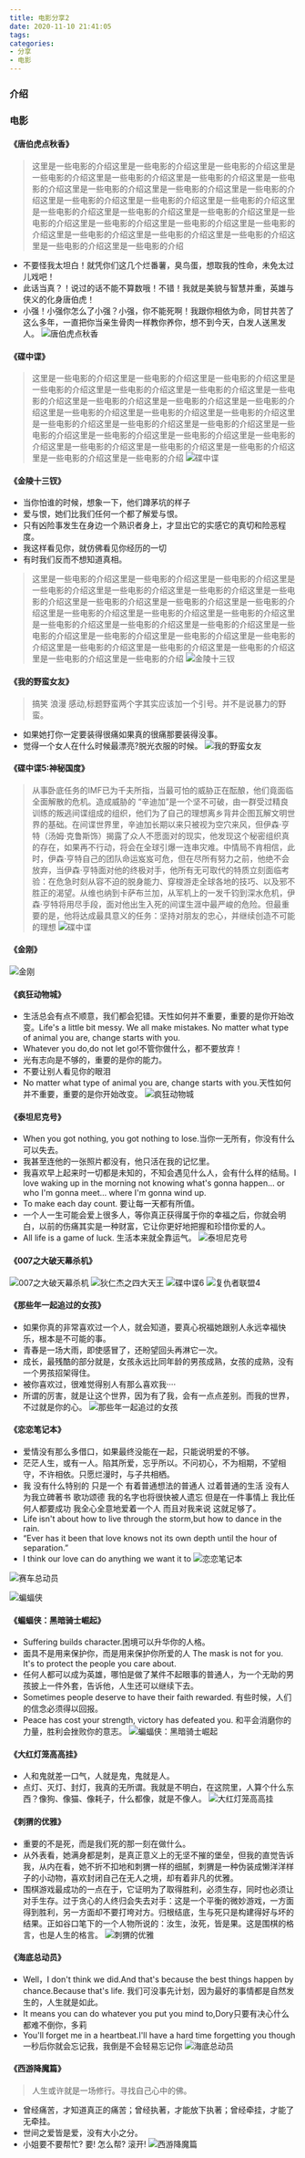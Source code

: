 ```yaml
---
title: 电影分享2
date: 2020-11-10 21:41:05
tags:
categories:
- 分享
- 电影
---
```

### 介绍

### 电影
#### 《唐伯虎点秋香》
> 这里是一些电影的介绍这里是一些电影的介绍这里是一些电影的介绍这里是一些电影的介绍这里是一些电影的介绍这里是一些电影的介绍这里是一些电影的介绍这里是一些电影的介绍这里是一些电影的介绍这里是一些电影的介绍这里是一些电影的介绍这里是一些电影的介绍这里是一些电影的介绍这里是一些电影的介绍这里是一些电影的介绍这里是一些电影的介绍这里是一些电影的介绍这里是一些电影的介绍这里是一些电影的介绍这里是一些电影的介绍这里是一些电影的介绍这里是一些电影的介绍这里是一些电影的介绍这里是一些电影的介绍这里是一些电影的介绍
- 不要怪我太坦白！就凭你们这几个烂番薯，臭鸟蛋，想取我的性命，未免太过儿戏吧！
- 此话当真？！说过的话不能不算数哦！不错！我就是美貌与智慧并重，英雄与侠义的化身唐伯虎！
- 小强！小强你怎么了小强？小强，你不能死啊！我跟你相依为命，同甘共苦了这么多年，一直把你当亲生骨肉一样教你养你，想不到今天，白发人送黑发人。
![唐伯虎点秋香](http://blogimg.hongjy.cn/092158.59829184_1000X1000.jpg)
<!-- more -->

#### 《碟中谍》
> 这里是一些电影的介绍这里是一些电影的介绍这里是一些电影的介绍这里是一些电影的介绍这里是一些电影的介绍这里是一些电影的介绍这里是一些电影的介绍这里是一些电影的介绍这里是一些电影的介绍这里是一些电影的介绍这里是一些电影的介绍这里是一些电影的介绍这里是一些电影的介绍这里是一些电影的介绍这里是一些电影的介绍这里是一些电影的介绍这里是一些电影的介绍这里是一些电影的介绍这里是一些电影的介绍这里是一些电影的介绍这里是一些电影的介绍这里是一些电影的介绍这里是一些电影的介绍这里是一些电影的介绍这里是一些电影的介绍
![碟中谍](http://blogimg.hongjy.cn/093726.70533983_1000.jpg)

#### 《金陵十三钗》
- 当你怕谁的时候，想象一下，他们蹲茅坑的样子
- 爱与恨，她们比我们任何一个都了解爱与恨。
- 只有凶险事发生在身边一个熟识者身上，才显出它的实感它的真切和险恶程度。
- 我这样看见你，就仿佛看见你经历的一切
- 有时我们反而不想知道真相。
> 这里是一些电影的介绍这里是一些电影的介绍这里是一些电影的介绍这里是一些电影的介绍这里是一些电影的介绍这里是一些电影的介绍这里是一些电影的介绍这里是一些电影的介绍这里是一些电影的介绍这里是一些电影的介绍这里是一些电影的介绍这里是一些电影的介绍这里是一些电影的介绍这里是一些电影的介绍这里是一些电影的介绍这里是一些电影的介绍这里是一些电影的介绍这里是一些电影的介绍这里是一些电影的介绍这里是一些电影的介绍这里是一些电影的介绍这里是一些电影的介绍这里是一些电影的介绍这里是一些电影的介绍这里是一些电影的介绍
![金陵十三钗](http://blogimg.hongjy.cn/095748.59847364_900.jpg)

#### 《我的野蛮女友》
> 搞笑 浪漫 感动,标题野蛮两个字其实应该加一个引号。并不是说暴力的野蛮。
- 如果她打你一定要装得很痛如果真的很痛那要装得没事。
- 觉得一个女人在什么时候最漂亮?脱光衣服的时候。
![我的野蛮女友](http://blogimg.hongjy.cn/095843.41212621_1000X1000.jpg)

#### 《碟中谍5:神秘国度》
> 从事卧底任务的IMF已为千夫所指，当最可怕的威胁正在酝酿，他们竟面临全面解散的危机。造成威胁的 “辛迪加”是一个坚不可破，由一群受过精良训练的叛逃间谍组成的组织，他们为了自己的理想离乡背井企图瓦解文明世界的基础。在间谍世界里，辛迪加长期以来只被视为空穴来风，但伊森·亨特（汤姆·克鲁斯饰）揭露了众人不愿面对的现实，他发现这个秘密组织真的存在，如果再不行动，将会在全球引爆一连串灾难。中情局不肯相信，此时，伊森·亨特自己的团队命运岌岌可危，但在尽所有努力之前，他绝不会放弃，当伊森·亨特面对他的终极对手，他所有无可取代的特质立刻面临考验：在危急时刻从容不迫的脱身能力、穿梭游走全球各地的技巧、以及邪不胜正的渴望。从维也纳到卡萨布兰加，从军机上的一发千钧到深水危机，伊森·亨特将用尽手段，面对他出生入死的间谍生涯中最严峻的危险。但最重要的是，他将达成最具意义的任务：坚持对朋友的忠心，并继续创造不可能的理想
![碟中谍](http://blogimg.hongjy.cn/100754.75150727_1280.jpg)

#### 《金刚》
![金刚](http://blogimg.hongjy.cn/101517.24080576_1000.jpg)

#### 《疯狂动物城》
- 生活总会有点不顺意，我们都会犯错。天性如何并不重要，重要的是你开始改变。Life's a little bit messy. We all make mistakes. No matter what type of animal you are, change starts with you.
- Whatever you do,do not let go!不管你做什么，都不要放弃！
- 光有志向是不够的，重要的是你的能力。
- 不要让别人看见你的眼泪
- No matter what type of animal you are, change starts with you.天性如何并不重要，重要的是你开始改变。
![疯狂动物城](http://blogimg.hongjy.cn/131226.99857115_1000.jpg)

#### 《泰坦尼克号》
- When you got nothing, you got nothing to lose.当你一无所有，你没有什么可以失去。
- 我甚至连他的一张照片都没有，他只活在我的记忆里。
- 我喜欢早上起来时一切都是未知的，不知会遇见什么人，会有什么样的结局。I love waking up in the morning not knowing what's gonna happen… or who I'm gonna meet… where I'm gonna wind up.
- To make each day count. 要让每一天都有所值。
- 一个人一生可能会爱上很多人，等你真正获得属于你的幸福之后，你就会明白，以前的伤痛其实是一种财富，它让你更好地把握和珍惜你爱的人。
- All life is a game of luck. 生活本来就全靠运气。
![泰坦尼克号](http://blogimg.hongjy.cn/183317to3uuo19cq4u3hb1.jpg)

#### 《007之大破天幕杀机》
![007之大破天幕杀机](http://blogimg.hongjy.cn/00221562.jpg)
![狄仁杰之四大天王](http://blogimg.hongjy.cn/224820.94017734_1000.jpg)
![碟中谍6](http://blogimg.hongjy.cn/224835.62393332_1000.jpg)
![复仇者联盟4](http://blogimg.hongjy.cn/1553247564_696949.jpg)

#### 《那些年一起追过的女孩》
- 如果你真的非常喜欢过一个人，就会知道，要真心祝福她跟别人永远幸福快乐，根本是不可能的事。
- 青春是一场大雨，即使感冒了，还盼望回头再淋它一次。
- 成长，最残酷的部分就是，女孩永远比同年龄的男孩成熟，女孩的成熟，没有一个男孩招架得住。
- 被你喜欢过，很难觉得别人有那么喜欢我····
- 所谓的厉害，就是让这个世界，因为有了我，会有一点点差别。而我的世界，不过就是你的心。
![那些年一起追过的女孩](http://blogimg.hongjy.cn/20180918063614_85.jpg)

#### 《恋恋笔记本》
- 爱情没有那么多借口，如果最终没能在一起，只能说明爱的不够。
- 茫茫人生，或有一人。陷其所爱，忘乎所以。不问初心，不为相期，不望相守，不许相依。只愿烂漫时，与子共相栖。
- 我 没有什么特别的 只是一个 有着普通想法的普通人 过着普通的生活 没有人为我立碑著书 歌功颂德 我的名字也将很快被人遗忘 但是在一件事情上 我比任何人都要成功 我全心全意地爱着一个人 而且对我来说 这就足够了。
- Life isn't about how to live through the storm,but how to dance in the rain.
- “Ever has it been that love knows not its own depth until the hour of separation.”
- I think our love can do anything we want it to
![恋恋笔记本](http://blogimg.hongjy.cn/2020062301282439f1ce0fa0d01ea178c67a54fc3e76d3.jpg.w750.h1334.jpg)

![赛车总动员](http://blogimg.hongjy.cn/201909090523157258.jpg.h700.jpg)
<!-- ![风声](http://blogimg.hongjy.cn/images.jpg) -->
![蝙蝠侠](http://blogimg.hongjy.cn/itz-poster20171006-2-9.jpg)

#### 《蝙蝠侠：黑暗骑士崛起》
- Suffering builds character.困境可以升华你的人格。
- 面具不是用来保护你，而是用来保护你所爱的人 The mask is not for you. It's to protect the people you care about.
- 任何人都可以成为英雄，哪怕是做了某件不起眼事的普通人，为一个无助的男孩披上一件外套，告诉他，人生还可以继续下去。
- Sometimes people deserve to have their faith rewarded. 有些时候，人们的信念必须得以回报。
- Peace has cost your strength, victory has defeated you. 和平会消磨你的力量，胜利会挫败你的意志。
![蝙蝠侠：黑暗骑士崛起](http://blogimg.hongjy.cn/itz-poster20171006-2-17.jpg)

#### 《大红灯笼高高挂》
- 人和鬼就差一口气，人就是鬼，鬼就是人。
- 点灯、灭灯、封灯，我真的无所谓。我就是不明白，在这院里，人算个什么东西？像狗、像猫、像耗子，什么都像，就是不像人。
![大红灯笼高高挂](http://blogimg.hongjy.cn/t1pEN88dQ89MFoDHH2POc2lKEtt.jpg)

#### 《刺猬的优雅》
> 
- 重要的不是死，而是我们死的那一刻在做什么。
- 从外表看，她满身都是刺，是真正意义上的无坚不摧的堡垒，但我的直觉告诉我，从内在看，她不折不扣地和刺猬一样的细腻，刺猬是一种伪装成懒洋洋样子的小动物，喜欢封闭自己在无人之境，却有着非凡的优雅。
- 围棋游戏最成功的一点在于，它证明为了取得胜利，必须生存，同时也必须让对手生存。过于贪心的人终归会失去对手：这是一个平衡的微妙游戏，一方面得到胜利，另一方面却不要打垮对方。归根结底，生与死只是构建得好与坏的结果。正如谷口笔下的一个人物所说的：汝生，汝死，皆是果。这是围棋的格言，也是人生的格言。
![刺猬的优雅](http://blogimg.hongjy.cn/unnamed%20(1).jpg)

#### 《海底总动员》
>
- Well，I don't think we did.And that's because the best things happen by chance.Because that's life. 我们可没事先计划，因为最好的事情都是自然发生的，人生就是如此。
- It means you can do whatever you put you mind to,Dory只要有决心什么都难不倒你，多莉
- You'll forget me in a heartbeat.I'll have a hard time forgetting you though一秒后你就会忘记我，我倒是不会轻易忘记你
![海底总动员](http://blogimg.hongjy.cn/unnamed%20(2).jpg)
#### 《西游降魔篇》
> 人生或许就是一场修行。寻找自己心中的佛。

- 曾经痛苦，才知道真正的痛苦；曾经执著，才能放下执著；曾经牵挂，才能了无牵挂。
- 世间之爱皆是爱，没有大小之分。
- 小姐要不要帮忙? 要! 怎么帮? 滚开!
![西游降魔篇](http://blogimg.hongjy.cn/unnamed%20(3).jpg)